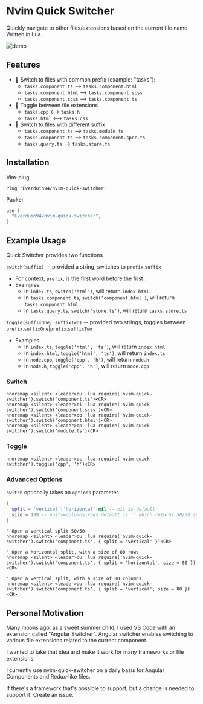 # Nvim Quick Switcher
Quickly navigate to other files/extensions based on the current file name. Written in Lua.

![demo](https://user-images.githubusercontent.com/14320878/151885059-5a1f1773-6e7c-469e-9866-f615cc688957.gif)

## Features
- 🦕 Switch to files with common prefix (example: "tasks"):
  - `tasks.component.ts` --> `tasks.component.html`
  - `tasks.component.html` --> `tasks.component.scss`
  - `tasks.component.scss` --> `tasks.component.ts`
- 🦎 Toggle between file extensions
  - `tasks.cpp` <--> `tasks.h`
  - `tasks.html` <--> `tasks.css`
- 🐙 Switch to files with different suffix
  - `tasks.component.ts` --> `tasks.module.ts`
  - `tasks.component.ts` --> `tasks.component.spec.ts`
  - `tasks.query.ts` --> `tasks.store.ts`

## Installation
Vim-plug 
```vimscript
Plug 'Everduin94/nvim-quick-switcher'
```

Packer
```lua
use {
  "Everduin94/nvim-quick-switcher",
}
```

## Example Usage

Quick Switcher provides two functions

`switch(suffix)` -- provided a string, switches to `prefix`.`suffix`
- For context, `prefix`, is the first word before the first `.`
- Examples:
  - In `index.ts`, `switch('html')`, will return `index.html`
  - In `tasks.component.ts`, `switch('component.html')`, will return `tasks.component.html`
  - In `tasks.query.ts`, `switch('store.ts')`, will return `tasks.store.ts`

`toggle(suffixOne, suffixTwo)` -- provided two strings, toggles between `prefix`.`suffixOne`|`prefix`.`suffixTwo`
- Examples:
  - In `index.ts`, `toggle('html', 'ts')`, will return `index.html`
  - In `index.html`, `toggle('html', 'ts')`, will return `index.ts`
  - In `node.cpp`, `toggle('cpp', 'h')`, will return `node.h`
  - In `node.h`, `toggle('cpp', 'h')`, will return `node.cpp`

### Switch
```vimscript
nnoremap <silent> <leader>ou :lua require('nvim-quick-switcher').switch('component.ts')<CR>
nnoremap <silent> <leader>oi :lua require('nvim-quick-switcher').switch('component.scss')<CR>
nnoremap <silent> <leader>oo :lua require('nvim-quick-switcher').switch('component.html')<CR>
nnoremap <silent> <leader>op :lua require('nvim-quick-switcher').switch('module.ts')<CR>
```

### Toggle
```vimscript
nnoremap <silent> <leader>oc :lua require('nvim-quick-switcher').toggle('cpp', 'h')<CR>
```

### Advanced Options
`switch` optionally takes an `options` parameter.

```lua
{
  split = 'vertical'|'horizontal'|nil -- nil is default
  size = 100 -- units=columns|rows default is '' which returns 50/50 split
}
```

```vimscript
" Open a vertical split 50/50
nnoremap <silent> <leader>ou :lua require('nvim-quick-switcher').switch('component.ts', { split = 'vertical' })<CR>

" Open a horizontal split, with a size of 80 rows
nnoremap <silent> <leader>ou :lua require('nvim-quick-switcher').switch('component.ts', { split = 'horizontal', size = 80 })<CR>

" Open a vertical split, with a size of 80 columns
nnoremap <silent> <leader>ou :lua require('nvim-quick-switcher').switch('component.ts', { split = 'vertical', size = 80 })<CR>
```

## Personal Motivation
Many moons ago, as a sweet summer child, I used VS Code with an extension called "Angular Switcher".
Angular switcher enables switching to various file extensions related to the current component.

I wanted to take that idea and make it work for many frameworks or file extensions

I currently use nvim-quick-switcher on a daily basis for Angular Components and Redux-like files.

If there's a framework that's possible to support, but a change is needed to support it. Create an issue.


